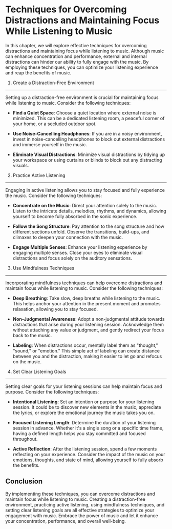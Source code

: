 Techniques for Overcoming Distractions and Maintaining Focus While Listening to Music
================================================================================================

In this chapter, we will explore effective techniques for overcoming distractions and maintaining focus while listening to music. Although music can enhance concentration and performance, external and internal distractions can hinder our ability to fully engage with the music. By employing these techniques, you can optimize your listening experience and reap the benefits of music.

1. Create a Distraction-Free Environment
----------------------------------------

Setting up a distraction-free environment is crucial for maintaining focus while listening to music. Consider the following techniques:

* **Find a Quiet Space**: Choose a quiet location where external noise is minimized. This can be a dedicated listening room, a peaceful corner of your home, or a secluded outdoor spot.

* **Use Noise-Cancelling Headphones**: If you are in a noisy environment, invest in noise-cancelling headphones to block out external distractions and immerse yourself in the music.

* **Eliminate Visual Distractions**: Minimize visual distractions by tidying up your workspace or using curtains or blinds to block out any distracting visuals.

2. Practice Active Listening
----------------------------

Engaging in active listening allows you to stay focused and fully experience the music. Consider the following techniques:

* **Concentrate on the Music**: Direct your attention solely to the music. Listen to the intricate details, melodies, rhythms, and dynamics, allowing yourself to become fully absorbed in the sonic experience.

* **Follow the Song Structure**: Pay attention to the song structure and how different sections unfold. Observe the transitions, build-ups, and climaxes to deepen your connection with the music.

* **Engage Multiple Senses**: Enhance your listening experience by engaging multiple senses. Close your eyes to eliminate visual distractions and focus solely on the auditory sensations.

3. Use Mindfulness Techniques
-----------------------------

Incorporating mindfulness techniques can help overcome distractions and maintain focus while listening to music. Consider the following techniques:

* **Deep Breathing**: Take slow, deep breaths while listening to the music. This helps anchor your attention in the present moment and promotes relaxation, allowing you to stay focused.

* **Non-Judgmental Awareness**: Adopt a non-judgmental attitude towards distractions that arise during your listening session. Acknowledge them without attaching any value or judgment, and gently redirect your focus back to the music.

* **Labeling**: When distractions occur, mentally label them as "thought," "sound," or "emotion." This simple act of labeling can create distance between you and the distraction, making it easier to let go and refocus on the music.

4. Set Clear Listening Goals
----------------------------

Setting clear goals for your listening sessions can help maintain focus and purpose. Consider the following techniques:

* **Intentional Listening**: Set an intention or purpose for your listening session. It could be to discover new elements in the music, appreciate the lyrics, or explore the emotional journey the music takes you on.

* **Focused Listening Length**: Determine the duration of your listening session in advance. Whether it's a single song or a specific time frame, having a defined length helps you stay committed and focused throughout.

* **Active Reflection**: After the listening session, spend a few moments reflecting on your experience. Consider the impact of the music on your emotions, thoughts, and state of mind, allowing yourself to fully absorb the benefits.

Conclusion
----------

By implementing these techniques, you can overcome distractions and maintain focus while listening to music. Creating a distraction-free environment, practicing active listening, using mindfulness techniques, and setting clear listening goals are all effective strategies to optimize your engagement with music. Embrace the power of music and let it enhance your concentration, performance, and overall well-being.
